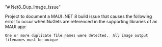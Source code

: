 "# Net8_Dup_Image_Issue" 

Project to document a MAUI .NET 8 build issue that causes the following error to occur 
when NuGets are referenced in the supporting libraries of an MAUI app:

    One or more duplicate file names were detected.  All image output filenames must be unique

